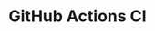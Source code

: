 # GitHub Actions CI



























































































































































































































































































































































































































































